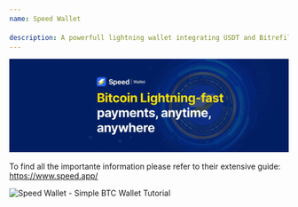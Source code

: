 ```yaml
---
name: Speed Wallet

description: A powerfull lightning wallet integrating USDT and Bitrefill
---
```


![cover](assets/cover.webp)

To find all the importante information please refer to their extensive guide: https://www.speed.app/

![ Speed Wallet - Simple BTC Wallet Tutorial ](https://youtu.be/2o8gH-D89HI?si=7dDRBIZiIW4Tp4ka)
